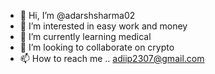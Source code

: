 - 👋 Hi, I’m @adarshsharma02
- 👀 I’m interested in easy work and money
- 🌱 I’m currently learning medical
- 💞️ I’m looking to collaborate on crypto
- 📫 How to reach me .. adiip2307@gmail.com

<!---
adarshsharma02/adarshsharma02 is a ✨ special ✨ repository because its `README.md` (this file) appears on your GitHub profile.
You can click the Preview link to take a look at your changes.
--->
